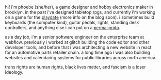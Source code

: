 hi! i'm phoebe (she/her), a game designer and hobby electronics maker in
brooklyn. in the past i've designed tabletop rpgs, and currently i'm working on
a game for the [playdate](https://play.date/) (more info on the blog soon). i
sometimes build keyboards (the computer kind), guitar pedals, lights, standing desk
controllers, and anything else i can put on a
[perma-proto](https://www.adafruit.com/product/571).

as a day job, i'm a senior software engineer on the enterprise team at webflow.
previously i worked at glitch building the code editor and other developer
tools, and before that i was architecting a new website in react for an
automotive parts retailer chain. a long time ago i was also building websites
and calendaring systems for public libraries across north america.

trans rights are human rights, black lives matter, and fascism is a loser
ideology.
